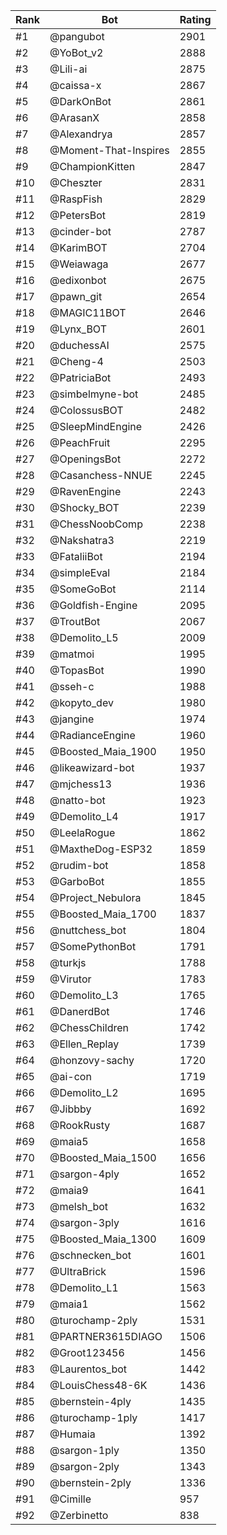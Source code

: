 Rank|Bot|Rating
---|---|---
#1|@pangubot|2901
#2|@YoBot_v2|2888
#3|@Lili-ai|2875
#4|@caissa-x|2867
#5|@DarkOnBot|2861
#6|@ArasanX|2858
#7|@Alexandrya|2857
#8|@Moment-That-Inspires|2855
#9|@ChampionKitten|2847
#10|@Cheszter|2831
#11|@RaspFish|2829
#12|@PetersBot|2819
#13|@cinder-bot|2787
#14|@KarimBOT|2704
#15|@Weiawaga|2677
#16|@edixonbot|2675
#17|@pawn_git|2654
#18|@MAGIC11BOT|2646
#19|@Lynx_BOT|2601
#20|@duchessAI|2575
#21|@Cheng-4|2503
#22|@PatriciaBot|2493
#23|@simbelmyne-bot|2485
#24|@ColossusBOT|2482
#25|@SleepMindEngine|2426
#26|@PeachFruit|2295
#27|@OpeningsBot|2272
#28|@Casanchess-NNUE|2245
#29|@RavenEngine|2243
#30|@Shocky_BOT|2239
#31|@ChessNoobComp|2238
#32|@Nakshatra3|2219
#33|@FataliiBot|2194
#34|@simpleEval|2184
#35|@SomeGoBot|2114
#36|@Goldfish-Engine|2095
#37|@TroutBot|2067
#38|@Demolito_L5|2009
#39|@matmoi|1995
#40|@TopasBot|1990
#41|@sseh-c|1988
#42|@kopyto_dev|1980
#43|@jangine|1974
#44|@RadianceEngine|1960
#45|@Boosted_Maia_1900|1950
#46|@likeawizard-bot|1937
#47|@mjchess13|1936
#48|@natto-bot|1923
#49|@Demolito_L4|1917
#50|@LeelaRogue|1862
#51|@MaxtheDog-ESP32|1859
#52|@rudim-bot|1858
#53|@GarboBot|1855
#54|@Project_Nebulora|1845
#55|@Boosted_Maia_1700|1837
#56|@nuttchess_bot|1804
#57|@SomePythonBot|1791
#58|@turkjs|1788
#59|@Virutor|1783
#60|@Demolito_L3|1765
#61|@DanerdBot|1746
#62|@ChessChildren|1742
#63|@Ellen_Replay|1739
#64|@honzovy-sachy|1720
#65|@ai-con|1719
#66|@Demolito_L2|1695
#67|@Jibbby|1692
#68|@RookRusty|1687
#69|@maia5|1658
#70|@Boosted_Maia_1500|1656
#71|@sargon-4ply|1652
#72|@maia9|1641
#73|@melsh_bot|1632
#74|@sargon-3ply|1616
#75|@Boosted_Maia_1300|1609
#76|@schnecken_bot|1601
#77|@UltraBrick|1596
#78|@Demolito_L1|1563
#79|@maia1|1562
#80|@turochamp-2ply|1531
#81|@PARTNER3615DIAGO|1506
#82|@Groot123456|1456
#83|@Laurentos_bot|1442
#84|@LouisChess48-6K|1436
#85|@bernstein-4ply|1435
#86|@turochamp-1ply|1417
#87|@Humaia|1392
#88|@sargon-1ply|1350
#89|@sargon-2ply|1343
#90|@bernstein-2ply|1336
#91|@Cimille|957
#92|@Zerbinetto|838

